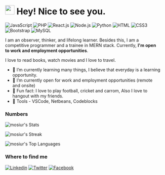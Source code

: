 <h1><img src="https://emojis.slackmojis.com/emojis/images/1531849430/4246/blob-sunglasses.gif?1531849430" width="30"/> Hey! Nice to see you.</h1>

![JavaScript](https://img.shields.io/badge/JavaScript-F7DF1E?style=flat-square&logo=javascript&logoColor=black)
![PHP](https://img.shields.io/badge/PHP-777BB4?style=flat-square&logo=php&logoColor=white)
![React.js](https://img.shields.io/badge/React.js-0081CB?style=flat-square&logo=react&logoColor=61DAFB)
![Node.js](https://img.shields.io/badge/Node.js-43853D?style=flat-square&logo=node.js&logoColor=white)
![Python](https://img.shields.io/badge/Python-3776AB?style=flat-square&logo=python&logoColor=white)
![HTML](https://img.shields.io/badge/HTML5-E34F26?style=flat-square&logo=html5&logoColor=white)
![CSS3](https://img.shields.io/badge/CSS3-1572B6?style=flat-square&logo=css3&logoColor=white)
![Bootstrap](https://img.shields.io/badge/Bootstrap-563D7C?style=flat-square&logo=bootstrap&logoColor=white)
![MySQL](https://img.shields.io/badge/MySQL-005C84?style=flat-square&logo=mysql&logoColor=white)

I am an observer, thinker, and lifelong learner. 
Besides this, I am a competitive programmer and a trainee in MERN stack.
Currently, **I'm open to work and employment opportunities**.

I love to read books, watch movies and I love to travel.

- 🌱 I’m currently learning many things, I believe that everyday is a learning opportunity.
- 👯 I’m currently open for work and employment opportunities (remote and onsite)
- :partying_face: Fun fact: I love to play football, cricket and carrom, Also I love to hangout with my friends.
- :wrench: Tools - VSCode, Netbeans, Codeblocks

### Numbers
![mosiur's Stats](https://github-readme-stats.vercel.app/api?username=mosiur-n00b&theme=light&show_icons=true&hide_border=true&count_private=true)

![mosiur's Streak](https://github-readme-streak-stats.herokuapp.com/?user=mosiur-n00b&theme=default&hide_border=true)

![mosiur's Top Languages](https://github-readme-stats.vercel.app/api/top-langs/?username=mosiur-n00b&theme=default&show_icons=true&hide_border=true&layout=compact)

### Where to find me

[![Linkedin](https://img.shields.io/badge/LinkedIn-0077B5?style=flat-square&logo=linkedin&logoColor=white)](https://www.linkedin.com/in/mosiur-n00b/) 
[![Twitter](https://img.shields.io/badge/Twitter-1DA1F2?style=flat-square&logo=twitter&logoColor=white)](https://www.goodreads.com/user/show/118233684-mosiur-rahman)
[![Facebook](https://img.shields.io/badge/Facebook-1877F2?style=flat-square&logo=facebook&logoColor=white)](https://web.facebook.com/mosiur.n00b/)
